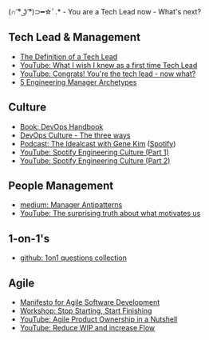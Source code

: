 (∩ ͡° ͜ʖ ͡°)⊃━☆ﾟ.* - You are a Tech Lead now - What's next?

## Tech Lead & Management
* [The Definition of a Tech Lead](https://www.patkua.com/blog/the-definition-of-a-tech-lead/)
* [YouTube: What I wish I knew as a first time Tech Lead](https://www.youtube.com/watch?v=CjgWwmBW-bc)
* [YouTube: Congrats! You're the tech lead - now what?](https://www.youtube.com/watch?v=FcyD85z3JSI)
* [5 Engineering Manager Archetypes](https://www.patkua.com/blog/5-engineering-manager-archetypes/)

## Culture
* [Book: DevOps Handbook](https://www.amazon.de/Devops-Handbook-World-class-Reliability-Organizations/dp/1950508404/)
* [DevOps Culture - The three ways](https://blog.sonatype.com/principle-based-devops-frameworks-three-ways)
* [Podcast: The Idealcast with Gene Kim](https://itrevolution.com/the-idealcast-podcast/) ([Spotify](https://open.spotify.com/show/3pHZM8poUN4GMXGJ2Kq76s))
* [YouTube: Spotify Engineering Culture (Part 1)](https://www.youtube.com/watch?v=Yvfz4HGtoPc)
* [YouTube: Spotify Engineering Culture (Part 2)](https://www.youtube.com/watch?v=vOt4BbWLWQw)

## People Management
* [medium: Manager Antipatterns](https://medium.com/@hashbrown/how-to-fail-as-a-new-engineering-manager-30b5fb617a)
* [YouTube: The surprising truth about what motivates us](https://www.youtube.com/watch?v=u6XAPnuFjJc)

## 1-on-1's
* [github: 1on1 questions collection](https://github.com/VGraupera/1on1-questions)

## Agile
* [Manifesto for Agile Software Development](https://agilemanifesto.org/)
* [Workshop: Stop Starting, Start Finishing](https://blog.crisp.se/wp-content/uploads/2013/03/Stop-Starting-Start-Finishing.pdf)
* [YouTube: Agile Product Ownership in a Nutshell](https://www.youtube.com/watch?v=502ILHjX9EE)
* [YouTube: Reduce WIP and increase Flow](https://www.youtube.com/watch?v=Yqi9Gwt-OEA)
